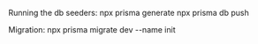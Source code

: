 Running the db seeders:
npx prisma generate
npx prisma db push

Migration:
npx prisma migrate dev --name init


